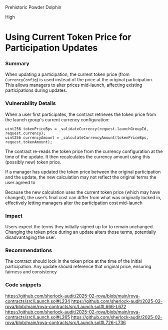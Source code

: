 Prehistoric Powder Dolphin

High

# Using Current Token Price for Participation Updates

### Summary
When updating a participation, the current token price (from `CurrencyConfig`) is used instead of the price at the original participation. This allows managers to alter prices mid-launch, affecting existing participations during updates.

### Vulnerability Details
When a user first participates, the contract retrieves the token price from the launch group's current currency configuration:

```solidity
uint256 tokenPriceBps = _validateCurrency(request.launchGroupId, request.currency);
uint256 currencyAmount = _calculateCurrencyAmount(tokenPriceBps, request.tokenAmount);
```

The contract re-reads the token price from the currency configuration at the time of the update. It then recalculates the currency amount using this (possibly new) token price.

If a manager has updated the token price between the original participation and the update, the new calculation may not reflect the original terms the user agreed to

Because the new calculation uses the current token price (which may have changed), the user’s final cost can differ from what was originally locked in, effectively letting managers alter the participation cost mid-launch

### Impact
Users expect the terms they initially signed up for to remain unchanged. Changing the token price during an update alters those terms, potentially disadvantaging the user.

### Recommendations
The contract should lock in the token price at the time of the initial participation. Any update should reference that original price, ensuring fairness and consistency


### Code snippets
https://github.com/sherlock-audit/2025-02-rova/blob/main/rova-contracts/src/Launch.sol#L234
https://github.com/sherlock-audit/2025-02-rova/blob/main/rova-contracts/src/Launch.sol#L666-L672
https://github.com/sherlock-audit/2025-02-rova/blob/main/rova-contracts/src/Launch.sol#L265
https://github.com/sherlock-audit/2025-02-rova/blob/main/rova-contracts/src/Launch.sol#L726-L736